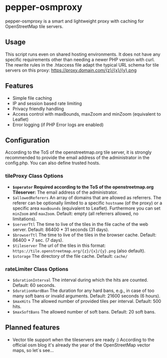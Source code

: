 # pepper-osmproxy
pepper-osmproxy is a smart and lightweight proxy with caching for OpenStreetMap tile servers.

## Usage
This script runs even on shared hosting environments. It does not have any specific requirements other than needing a newer PHP version with curl. The rewrite rules in the .htaccess file adapt the typical URL schema for tile servers on this proxy: https://proxy.domain.com/{z}/{x}/{y}.png

## Features
- Simple file caching
- IP and session based rate limiting
- Privacy friendly handling
- Access control with maxBounds, maxZoom and minZoom (equivalent to Leaflet)
- Error logging (if PHP Error logs are enabled)

## Configuration

According to the ToS of the openstreetmap.org tile server, it is strongly recommended to provide the email address of the administrator in the config.php. You can also define trusted hosts.

### tileProxy Class Options
- **`$operator` Required according to the ToS of the openstreetmap.org Tileserver:** The email address of the administrator.
- `$allowedReferers` An array of domains that are allowed as referrers. The referer can be optionally limited to a specific `hostname` (of the proxy) or a specific area `maxBounds` (equivalent to Leaflet). Furthermore you can set `minZoom` and `maxZoom`. Default: empty (all referrers allowed, no limitations).
- `$serverTtl` The time to live of the tiles in the file cache of the web server. Default: 86400 * 31 seconds (31 days).
- `$browserTtl` The time to live of the tiles in the browser cache. Default: 86400 * 7 sec. (7 days).
- `$tileserver` The url of the tiles in this format: `https://tile.openstreetmap.org/{z}/{x}/{y}.png` (also default).
- `$storage` The directory of the file cache. Default: `cache/`

### rateLimiter Class Options
- `$durationInterval` The interval during which the hits are counted. Default: 60 seconds.
- `$durationHardBan` The duration for any hard bans, e.g., in case of too many soft bans or invalid arguments. Default: 21600 seconds (6 hours).
- `$maxHits` The allowed number of provided tiles per interval. Default: 500 hits.
- `$maxSoftBans` The allowed number of soft bans. Default: 20 soft bans.

## Planned features
- Vector tile support when the tileservers are ready :) According to the official osm blog it's already the year of the OpenStreetMap vector maps, so let´s see...
